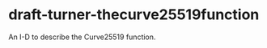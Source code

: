 draft-turner-thecurve25519function
==================================

An I-D to describe the Curve25519 function.
